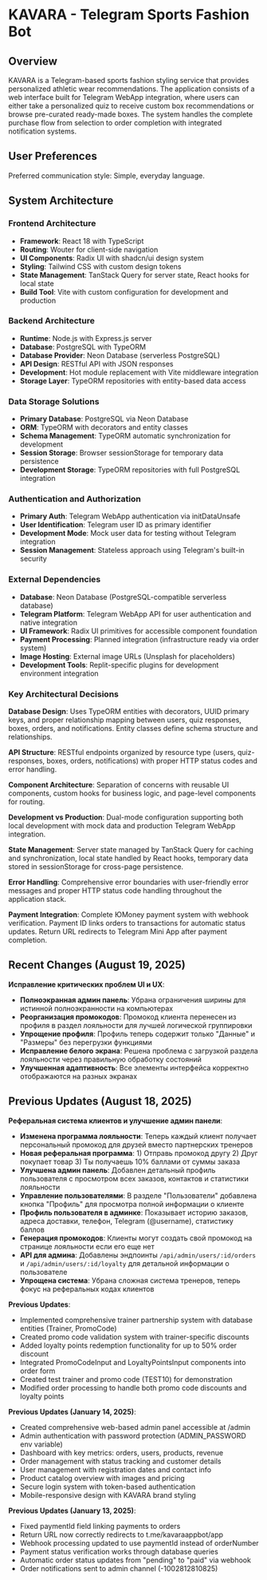 # KAVARA - Telegram Sports Fashion Bot

## Overview

KAVARA is a Telegram-based sports fashion styling service that provides personalized athletic wear recommendations. The application consists of a web interface built for Telegram WebApp integration, where users can either take a personalized quiz to receive custom box recommendations or browse pre-curated ready-made boxes. The system handles the complete purchase flow from selection to order completion with integrated notification systems.

## User Preferences

Preferred communication style: Simple, everyday language.

## System Architecture

### Frontend Architecture
- **Framework**: React 18 with TypeScript
- **Routing**: Wouter for client-side navigation
- **UI Components**: Radix UI with shadcn/ui design system
- **Styling**: Tailwind CSS with custom design tokens
- **State Management**: TanStack Query for server state, React hooks for local state
- **Build Tool**: Vite with custom configuration for development and production

### Backend Architecture
- **Runtime**: Node.js with Express.js server
- **Database**: PostgreSQL with TypeORM
- **Database Provider**: Neon Database (serverless PostgreSQL)
- **API Design**: RESTful API with JSON responses
- **Development**: Hot module replacement with Vite middleware integration
- **Storage Layer**: TypeORM repositories with entity-based data access

### Data Storage Solutions
- **Primary Database**: PostgreSQL via Neon Database
- **ORM**: TypeORM with decorators and entity classes
- **Schema Management**: TypeORM automatic synchronization for development
- **Session Storage**: Browser sessionStorage for temporary data persistence
- **Development Storage**: TypeORM repositories with full PostgreSQL integration

### Authentication and Authorization
- **Primary Auth**: Telegram WebApp authentication via initDataUnsafe
- **User Identification**: Telegram user ID as primary identifier
- **Development Mode**: Mock user data for testing without Telegram integration
- **Session Management**: Stateless approach using Telegram's built-in security

### External Dependencies
- **Database**: Neon Database (PostgreSQL-compatible serverless database)
- **Telegram Platform**: Telegram WebApp API for user authentication and native integration
- **UI Framework**: Radix UI primitives for accessible component foundation
- **Payment Processing**: Planned integration (infrastructure ready via order system)
- **Image Hosting**: External image URLs (Unsplash for placeholders)
- **Development Tools**: Replit-specific plugins for development environment integration

### Key Architectural Decisions

**Database Design**: Uses TypeORM entities with decorators, UUID primary keys, and proper relationship mapping between users, quiz responses, boxes, orders, and notifications. Entity classes define schema structure and relationships.

**API Structure**: RESTful endpoints organized by resource type (users, quiz-responses, boxes, orders, notifications) with proper HTTP status codes and error handling.

**Component Architecture**: Separation of concerns with reusable UI components, custom hooks for business logic, and page-level components for routing.

**Development vs Production**: Dual-mode configuration supporting both local development with mock data and production Telegram WebApp integration.

**State Management**: Server state managed by TanStack Query for caching and synchronization, local state handled by React hooks, temporary data stored in sessionStorage for cross-page persistence.

**Error Handling**: Comprehensive error boundaries with user-friendly error messages and proper HTTP status code handling throughout the application stack.

**Payment Integration**: Complete ЮMoney payment system with webhook verification. Payment ID links orders to transactions for automatic status updates. Return URL redirects to Telegram Mini App after payment completion.

## Recent Changes (August 19, 2025)

**Исправление критических проблем UI и UX**:
- **Полноэкранная админ панель**: Убрана ограничения ширины для истинной полноэкранности на компьютерах
- **Реорганизация промокодов**: Промокод клиента перенесен из профиля в раздел лояльности для лучшей логической группировки
- **Упрощение профиля**: Профиль теперь содержит только "Данные" и "Размеры" без перегрузки функциями
- **Исправление белого экрана**: Решена проблема с загрузкой раздела лояльности через правильную обработку состояний
- **Улучшенная адаптивность**: Все элементы интерфейса корректно отображаются на разных экранах

## Previous Updates (August 18, 2025)

**Реферальная система клиентов и улучшение админ панели**:
- **Изменена программа лояльности**: Теперь каждый клиент получает персональный промокод для друзей вместо партнерских тренеров
- **Новая реферальная программа**: 1) Отправь промокод другу 2) Друг покупает товар 3) Ты получаешь 10% баллами от суммы заказа
- **Улучшена админ панель**: Добавлен детальный профиль пользователя с просмотром всех заказов, контактов и статистики лояльности
- **Управление пользователями**: В разделе "Пользователи" добавлена кнопка "Профиль" для просмотра полной информации о клиенте
- **Профиль пользователя в админке**: Показывает историю заказов, адреса доставки, телефон, Telegram (@username), статистику баллов
- **Генерация промокодов**: Клиенты могут создать свой промокод на странице лояльности если его еще нет
- **API для админа**: Добавлены эндпоинты `/api/admin/users/:id/orders` и `/api/admin/users/:id/loyalty` для детальной информации о пользователе
- **Упрощена система**: Убрана сложная система тренеров, теперь фокус на реферальных кодах клиентов

**Previous Updates**:
- Implemented comprehensive trainer partnership system with database entities (Trainer, PromoCode)
- Created promo code validation system with trainer-specific discounts
- Added loyalty points redemption functionality for up to 50% order discount
- Integrated PromoCodeInput and LoyaltyPointsInput components into order form
- Created test trainer and promo code (TEST10) for demonstration
- Modified order processing to handle both promo code discounts and loyalty points

**Previous Updates (January 14, 2025)**:
- Created comprehensive web-based admin panel accessible at /admin
- Admin authentication with password protection (ADMIN_PASSWORD env variable)
- Dashboard with key metrics: orders, users, products, revenue
- Order management with status tracking and customer details
- User management with registration dates and contact info
- Product catalog overview with images and pricing
- Secure login system with token-based authentication
- Mobile-responsive design with KAVARA brand styling

**Previous Updates (January 13, 2025)**:
- Fixed paymentId field linking payments to orders  
- Return URL now correctly redirects to t.me/kavaraappbot/app
- Webhook processing updated to use paymentId instead of orderNumber
- Payment status verification works through database queries
- Automatic order status updates from "pending" to "paid" via webhook
- Order notifications sent to admin channel (-1002812810825)